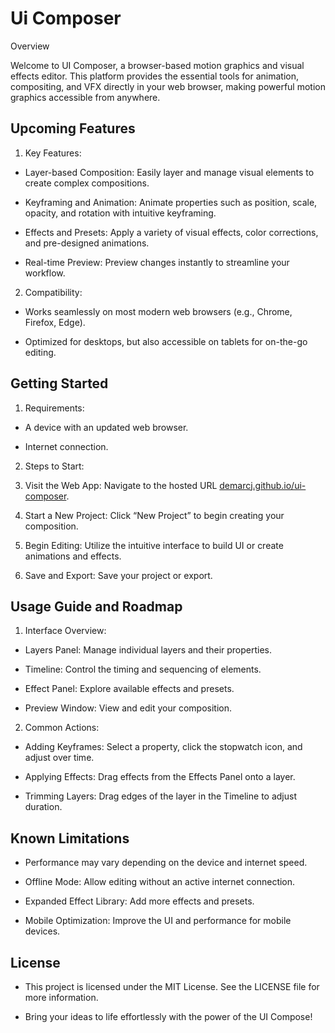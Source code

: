 # Ui Composer

Overview

Welcome to UI Composer, a browser-based motion graphics and visual effects editor. This platform provides the essential tools for animation, compositing, and VFX directly in your web browser, making powerful motion graphics accessible from anywhere.

## Upcoming Features

1. Key Features:

- Layer-based Composition: Easily layer and manage visual elements to create complex compositions.

- Keyframing and Animation: Animate properties such as position, scale, opacity, and rotation with intuitive keyframing.

- Effects and Presets: Apply a variety of visual effects, color corrections, and pre-designed animations.

- Real-time Preview: Preview changes instantly to streamline your workflow.

2. Compatibility:

- Works seamlessly on most modern web browsers (e.g., Chrome, Firefox, Edge).

- Optimized for desktops, but also accessible on tablets for on-the-go editing.

## Getting Started

1. Requirements:

- A device with an updated web browser.

- Internet connection.

2. Steps to Start:

  1. Visit the Web App: Navigate to the hosted URL [demarcj.github.io/ui-composer](demarcj.github.io/ui-composer/).

  2. Start a New Project: Click “New Project” to begin creating your composition.

  3. Begin Editing: Utilize the intuitive interface to build UI or create animations and effects.

  4. Save and Export: Save your project or export.

## Usage Guide and Roadmap

1. Interface Overview:

- Layers Panel: Manage individual layers and their properties.

- Timeline: Control the timing and sequencing of elements.

- Effect Panel: Explore available effects and presets.

- Preview Window: View and edit your composition.

2. Common Actions:

- Adding Keyframes: Select a property, click the stopwatch icon, and adjust over time.

- Applying Effects: Drag effects from the Effects Panel onto a layer.

- Trimming Layers: Drag edges of the layer in the Timeline to adjust duration.

## Known Limitations

- Performance may vary depending on the device and internet speed.

- Offline Mode: Allow editing without an active internet connection.

- Expanded Effect Library: Add more effects and presets.

- Mobile Optimization: Improve the UI and performance for mobile devices.

## License

- This project is licensed under the MIT License. See the LICENSE file for more information.

- Bring your ideas to life effortlessly with the power of the UI Compose!

